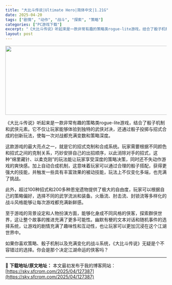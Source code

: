 ```yaml
---
title: "大比斗传说|Ultimate Hero|简体中文|1.21G"
date: 2025-04-20
tags: ["剧情", "动作", "战斗", "探索", "策略"]
categories: ["PC游戏下载"]
excerpt: "《大比斗传说》听起来是一款非常有趣的策略类rogue-lite游戏，结合了骰子机制和武侠元素。它不仅让玩家能够体验到独特的武侠对决，还通过骰子投掷与招式合成的创新玩法，使每一次对战都充满变数和策略深度。 这款游戏的最大亮点之一，就是它的招式克制和合成系统。玩家需要根据不同颜色和招式之间的克制关系，巧&hellip;"
layout: post
---
```


<img class="aligncenter size-full wp-image-127388" src="https://sky.sfcrom.com/wp-content/uploads/2025/04/2025042015114791.webp" alt="" width="660" height="215" />

《大比斗传说》听起来是一款非常有趣的策略类rogue-lite游戏，结合了骰子机制和武侠元素。它不仅让玩家能够体验到独特的武侠对决，还通过骰子投掷与招式合成的创新玩法，使每一次对战都充满变数和策略深度。

这款游戏的最大亮点之一，就是它的招式克制和合成系统。玩家需要根据不同颜色和招式之间的克制关系，巧妙安排自己的出招顺序，以此消除对手的招式，这种“绵里藏针、以柔克刚”的玩法能让玩家享受深度的策略决策，同时还不失动作游戏的爽快感。加上自动合成机制，这意味着玩家可以通过合理的骰子搭配，获得更强大的技能，并触发一些具有丰富效果的被动技能，玩法上不仅变化多端，也充满了挑战。

此外，超过100种招式和200多种恩宠遗物提供了极大的自由度，玩家可以根据自己的策略偏好，选择不同的武学流派和装备。火盾流、肘击流、封锁流等多样化的战斗风格能够让每次游戏都充满新鲜感。

至于游戏的背景设定和人物扮演方面，能够化身成不同风格的侠客，探索群侠世界，这让整个故事的推进充满了更多可能性。幽默有梗的文本对话和随机事件的选择系统，让游戏的剧情充满了趣味性和互动性，也让玩家可以更加沉浸在这个江湖世界中。

如果你喜欢策略、骰子机制以及充满变化的战斗系统，《大比斗传说》无疑是个不容错过的选择。你会是那个决定江湖命运的侠客吗？

---
📖 **下载地址/原文地址：** 本文最初发布于我的博客网站：[https://sky.sfcrom.com/2025/04/127387](https://sky.sfcrom.com/2025/04/127387)
